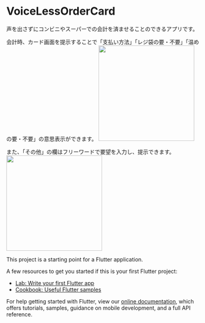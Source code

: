 # VoiceLessOrderCard

声を出さずにコンビニやスーパーでの会計を済ませることのできるアプリです。

会計時、カード画面を提示することで「支払い方法」「レジ袋の要・不要」「温めの要・不要」の意思表示ができます。
<img src="https://user-images.githubusercontent.com/38319910/108952948-b3a09f00-76ad-11eb-8107-97c5d9505c16.jpeg" width="250">

また、「その他」の欄はフリーワードで要望を入力し、提示できます。
<img src="https://user-images.githubusercontent.com/38319910/108952986-c87d3280-76ad-11eb-9f66-e1ed631bd0b4.jpeg" width="250">



This project is a starting point for a Flutter application.

A few resources to get you started if this is your first Flutter project:

- [Lab: Write your first Flutter app](https://flutter.dev/docs/get-started/codelab)
- [Cookbook: Useful Flutter samples](https://flutter.dev/docs/cookbook)

For help getting started with Flutter, view our
[online documentation](https://flutter.dev/docs), which offers tutorials,
samples, guidance on mobile development, and a full API reference.

